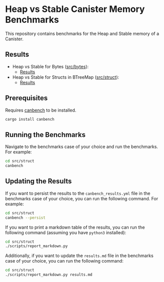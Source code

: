 # Heap vs Stable Canister Memory Benchmarks

This repository contains benchmarks for the Heap and Stable memory of a Canister.

## Results

- Heap vs Stable for Bytes ([src/bytes](./src/bytes/)):
  - [Results](./src/bytes/results.md)
- Heap vs Stable for Structs in BTreeMap ([src/struct](./src/struct/)):
  - [Results](./src/struct/results.md)

## Prerequisites

Requires [canbench](https://docs.rs/canbench-rs) to be installed.

```bash
cargo install canbench
```

## Running the Benchmarks

Navigate to the benchmarks case of your choice and run the benchmarks. For example:

```bash
cd src/struct
canbench
```

## Updating the Results

If you want to persist the results to the `canbench_results.yml` file in the benchmarks case of your choice, you can run the following command. For example:

```bash
cd src/struct
canbench --persist
```

If you want to print a markdown table of the results, you can run the following command (assuming you have `python3` installed):

```bash
cd src/struct
./scripts/report_markdown.py
```

Additionally, if you want to update the `results.md` file in the benchmarks case of your choice, you can run the following command:

```bash
cd src/struct
./scripts/report_markdown.py results.md
```
